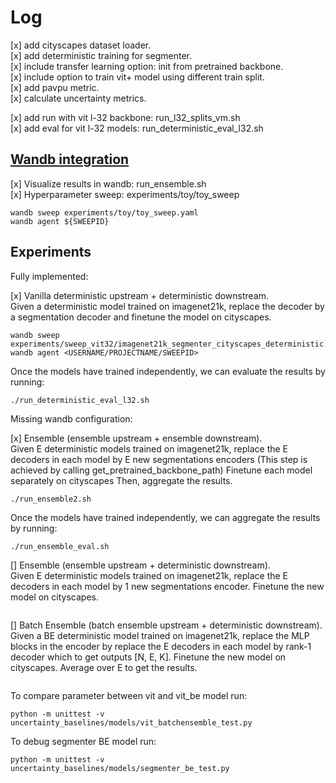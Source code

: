 
# Log

[x] add cityscapes dataset loader. <br />
[x] add deterministic training for segmenter.  <br />
[x] include transfer learning option: init from pretrained backbone. <br />
[x] include option to train vit+ model using different train split. <br />
[x] add pavpu metric. <br />
[x] calculate uncertainty metrics. <br />

[x] add run with vit l-32 backbone: run_l32_splits_vm.sh <br /> 
[x] add eval for vit l-32 models: run_deterministic_eval_l32.sh <br />

## [Wandb integration ](https://docs.wandb.ai/guides/sweeps/configuration) <br />
[x] Visualize results in wandb: run_ensemble.sh <br />
[x] Hyperparameter sweep: experiments/toy/toy_sweep  <br />

```
wandb sweep experiments/toy/toy_sweep.yaml
wandb agent ${SWEEPID}
```

## Experiments

Fully implemented: <br />

[x] Vanilla deterministic upstream + deterministic downstream.  <br />
Given a deterministic model trained on imagenet21k, 
replace the decoder by a segmentation decoder and finetune the model on cityscapes.
```
wandb sweep experiments/sweep_vit32/imagenet21k_segmenter_cityscapes_deterministic.yaml
wandb agent <USERNAME/PROJECTNAME/SWEEPID>
```
Once the models have trained independently, we can evaluate the results by running:   <br />
```
./run_deterministic_eval_l32.sh
```

Missing wandb configuration: <br />

[x] Ensemble (ensemble upstream + ensemble downstream).  <br />
Given E deterministic models trained on imagenet21k, 
replace the E decoders in each model by E new segmentations encoders 
(This step is achieved by calling get_pretrained_backbone_path)
Finetune each model separately on cityscapes
Then, aggregate the results.

```
./run_ensemble2.sh
```
Once the models have trained independently, we can aggregate the results by running:   <br />
```
./run_ensemble_eval.sh
```
[] Ensemble (ensemble upstream + deterministic downstream).  <br />
Given E deterministic models trained on imagenet21k, 
replace the E decoders in each model by 1 new segmentations encoder.
Finetune the new model on cityscapes.
```

```
[] Batch Ensemble (batch ensemble upstream + deterministic downstream).  <br />
Given a BE deterministic model trained on imagenet21k,
replace the MLP blocks in the encoder by 
replace the E decoders in each model by rank-1 decoder which to get outputs [N, E, K].
Finetune the new model on cityscapes.
Average over E to get the results.
```

```

To compare parameter between vit and vit_be model run:
```
python -m unittest -v uncertainty_baselines/models/vit_batchensemble_test.py

```

To debug segmenter BE model run:
```
python -m unittest -v uncertainty_baselines/models/segmenter_be_test.py

```


